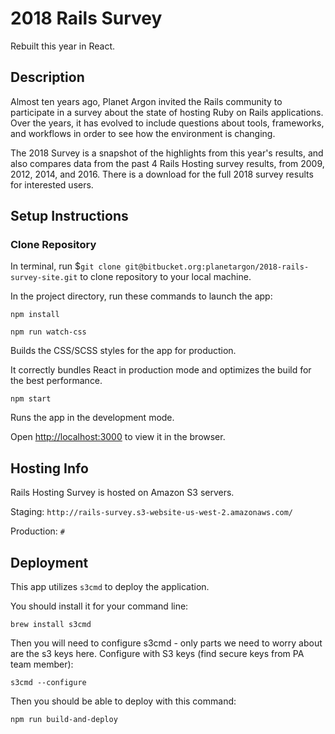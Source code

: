 # 2018 Rails Survey
Rebuilt this year in React.

## Description
Almost ten years ago, Planet Argon invited the Rails community to participate in a survey about the state of hosting Ruby on Rails applications. Over the years, it has evolved to include questions about tools, frameworks, and workflows in order to see how the environment is changing.

The 2018 Survey is a snapshot of the highlights from this year's results, and also compares data from the past 4 Rails Hosting survey results, from 2009, 2012, 2014, and 2016. There is a download for the full 2018 survey results for interested users.

## Setup Instructions

### Clone Repository

In terminal, run $`git clone git@bitbucket.org:planetargon/2018-rails-survey-site.git` to clone repository to your local machine.

In the project directory, run these commands to launch the app:

`npm install`

`npm run watch-css`

Builds the CSS/SCSS styles for the app for production.

It correctly bundles React in production mode and optimizes the build for the best performance.

`npm start`

Runs the app in the development mode.

Open [http://localhost:3000](http://localhost:3000) to view it in the browser.

## Hosting Info
Rails Hosting Survey is hosted on Amazon S3 servers.

Staging:
`http://rails-survey.s3-website-us-west-2.amazonaws.com/`

Production:
`#`

## Deployment
This app utilizes `s3cmd` to deploy the application.

You should install it for your command line:
```
brew install s3cmd
```

Then you will need to configure s3cmd - only parts we need to worry about are the s3 keys here.
Configure with S3 keys (find secure keys from PA team member):
```
s3cmd --configure
```

Then you should be able to deploy with this command:

```
npm run build-and-deploy
```
